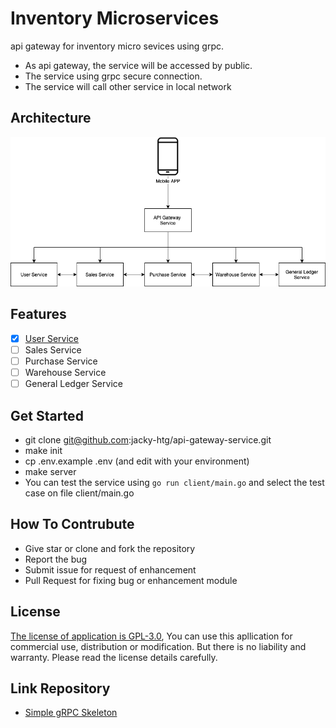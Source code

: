 # Inventory Microservices
api gateway for inventory micro sevices using grpc.
- As api gateway, the service will be accessed by public. 
- The service using grpc secure connection.
- The service will call other service in local network

## Architecture
![Inventory Micro Services Arcgitecture](./inventory-micro-services.png)

## Features
- [X] [User Service](https://github.com/jacky-htg/user-service)
- [ ] Sales Service
- [ ] Purchase Service
- [ ] Warehouse Service
- [ ] General Ledger Service

## Get Started 
- git clone git@github.com:jacky-htg/api-gateway-service.git
- make init
- cp .env.example .env (and edit with your environment)
- make server
- You can test the service using `go run client/main.go` and select the test case on file client/main.go

## How To Contrubute
- Give star or clone and fork the repository
- Report the bug
- Submit issue for request of enhancement
- Pull Request for fixing bug or enhancement module 

## License
[The license of application is GPL-3.0](https://github.com/jacky-htg/api-gateway-service/blob/main/LICENSE), You can use this apllication for commercial use, distribution or modification. But there is no liability and warranty. Please read the license details carefully.

## Link Repository
- [Simple gRPC Skeleton](https://github.com/jacky-htg/grpc-skeleton)